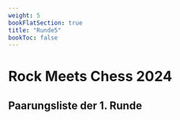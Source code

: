 ```yaml
---
weight: 5
bookFlatSection: true
title: "Runde5"
bookToc: false
---
```


# Rock Meets Chess 2024


## Paarungsliste der 1. Runde